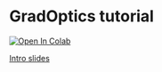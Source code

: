 # GradOptics tutorial
[![Open In Colab](https://colab.research.google.com/assets/colab-badge.svg)](https://colab.research.google.com/github/sgasioro/gradoptics-tutorial/blob/main/GradOptics%20Tutorial.ipynb)


[Intro slides](https://docs.google.com/presentation/d/1syT_ISaqWS3ucwZNixK7Gy12SunZBHi_UC_LE8hNL3s/edit?usp=sharing)
